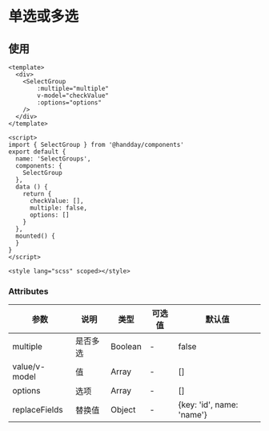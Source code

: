 # 单选或多选

## 使用

````vue
<template>
  <div>
    <SelectGroup
        :multiple="multiple"
        v-model="checkValue"
        :options="options"
    />
  </div>
</template>

<script>
import { SelectGroup } from '@handday/components'
export default {
  name: 'SelectGroups',
  components: {
    SelectGroup
  },
  data () {
    return {
      checkValue: [],
      multiple: false,
      options: []
    }
  },
  mounted() {
  }
}
</script>

<style lang="scss" scoped></style>

````

### Attributes

| 参数 | 说明 | 类型 | 可选值 | 默认值
| --- | --- | --- | --- | --- |
| multiple | 是否多选 | Boolean | - | false |
| value/v-model | 值 | Array | - | [] |
| options | 选项 | Array | - | [] |
| replaceFields | 替换值 | Object | - | {key: 'id', name: 'name'} |
